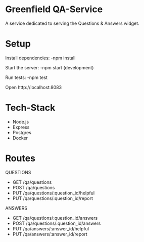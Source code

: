 # Greenfield QA-Service

A service dedicated to serving the Questions & Answers widget.

# Setup

Install dependencies: -npm install

Start the server:
-npm start (development)

Run tests: -npm test

Open http://localhost:8083

# Tech-Stack
 * Node.js
 * Express
 * Postgres
 * Docker

 # Routes
 QUESTIONS
 * GET /qa/questions
 * POST /qa/questions
 * PUT /qa/questions/:question_id/helpful
 * PUT /qa/questions/:question_id/report

 ANSWERS

 * GET /qa/questions/:question_id/answers
 * POST /qa/questions/:question_id/answers
 * PUT /qa/answers/:answer_id/helpful
 * PUT /qa/answers/:answer_id/report
